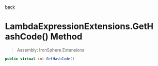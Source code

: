 ﻿

[back](/IronSphere.Extensions/types/LambdaExpressionExtensions)

# LambdaExpressionExtensions.GetHashCode() Method

> Assembly: IronSphere.Extensions

```csharp
public virtual int GetHashCode()
```



 